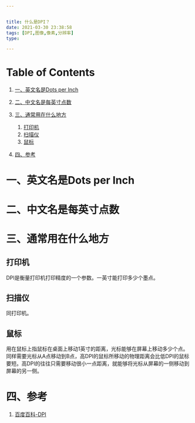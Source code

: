 ```yaml
---


title: 什么是DPI？
date: 2021-03-30 23:38:58
tags: [DPI,图像,像素,分辨率]
type:

---
```



# Table of Contents

1. [一、英文名是Dots per Inch](%E4%BB%80%E4%B9%88%E6%98%AFDPI%EF%BC%9F.md#org98d87f0)
2. [二、中文名是每英寸点数](%E4%BB%80%E4%B9%88%E6%98%AFDPI%EF%BC%9F.md#orgb7f9efe)
3. [三、通常用在什么地方](%E4%BB%80%E4%B9%88%E6%98%AFDPI%EF%BC%9F.md#orgb8baa37)

   1. [打印机](%E4%BB%80%E4%B9%88%E6%98%AFDPI%EF%BC%9F.md#org216d1dc)
   2. [扫描仪](%E4%BB%80%E4%B9%88%E6%98%AFDPI%EF%BC%9F.md#org9edd1ad)
   3. [鼠标](%E4%BB%80%E4%B9%88%E6%98%AFDPI%EF%BC%9F.md#org1426d72)
4. [四、参考](%E4%BB%80%E4%B9%88%E6%98%AFDPI%EF%BC%9F.md#orge8c54b4)




# 一、英文名是Dots per Inch




# 二、中文名是每英寸点数




# 三、通常用在什么地方




## 打印机

DPI是衡量打印机打印精度的一个参数。一英寸能打印多少个墨点。




## 扫描仪

同打印机。




## 鼠标

用在鼠标上指鼠标在桌面上移动1英寸的距离，光标能够在屏幕上移动多少个点。同样需要光标从A点移动到B点，高DPI的鼠标所移动的物理距离会比低DPI的鼠标要短。高DPI的往往只需要移动很小一点距离，就能够将光标从屏幕的一侧移动到屏幕的另一侧。




# 四、参考

1. [百度百科-DPI](https://baike.baidu.com/item/DPI/908073?fr=aladdin)
